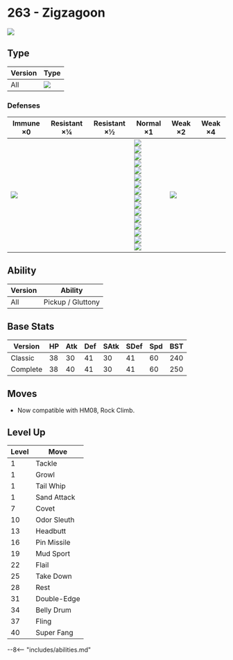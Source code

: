 # 263 - Zigzagoon
![][263]

## Type

Version | Type
---     | ---
All     | ![][normal]

### Defenses

Immune ×0      | Resistant ×¼ | Resistant ×½ | Normal ×1                                                                                                                                                                                                                           | Weak ×2           | Weak ×4
---            | ---          | ---          | ---                                                                                                                                                                                                                                 | ---               | ---
![][ghost]<br> | &nbsp;       | &nbsp;       | ![][normal]<br>![][flying]<br>![][poison]<br>![][ground]<br>![][rock]<br>![][bug]<br>![][steel]<br>![][fire]<br>![][water]<br>![][grass]<br>![][electric]<br>![][psychic]<br>![][ice]<br>![][dragon]<br>![][dark]<br>![][fairy]<br> | ![][fighting]<br> | &nbsp;

## Ability

Version | Ability
---     | ---
All     | Pickup / Gluttony

## Base Stats

Version  | HP  | Atk | Def | SAtk | SDef | Spd | BST
---      | --- | --- | --- | ---  | ---  | --- | ---
Classic  | 38  | 30  | 41  | 30   | 41   | 60  | 240
Complete | 38  | 40  | 41  | 30   | 41   | 60  | 250

## Moves

 - Now compatible with HM08, Rock Climb.

## Level Up

Level | Move
---   | ---
1     | Tackle
1     | Growl
1     | Tail Whip
1     | Sand Attack
7     | Covet
10    | Odor Sleuth
13    | Headbutt
16    | Pin Missile
19    | Mud Sport
22    | Flail
25    | Take Down
28    | Rest
31    | Double-Edge
34    | Belly Drum
37    | Fling
40    | Super Fang


--8<-- "includes/abilities.md"

[263]: ../img/pokemon/263.png
[normal]: ../img/types/normal.png
[fire]: ../img/types/fire.png
[fighting]: ../img/types/fighting.png
[water]: ../img/types/water.png
[flying]: ../img/types/flying.png
[grass]: ../img/types/grass.png
[poison]: ../img/types/poison.png
[electric]: ../img/types/electric.png
[ground]: ../img/types/ground.png
[psychic]: ../img/types/psychic.png
[rock]: ../img/types/rock.png
[ice]: ../img/types/ice.png
[bug]: ../img/types/bug.png
[dragon]: ../img/types/dragon.png
[ghost]: ../img/types/ghost.png
[dark]: ../img/types/dark.png
[steel]: ../img/types/steel.png
[fairy]: ../img/types/fairy.png
